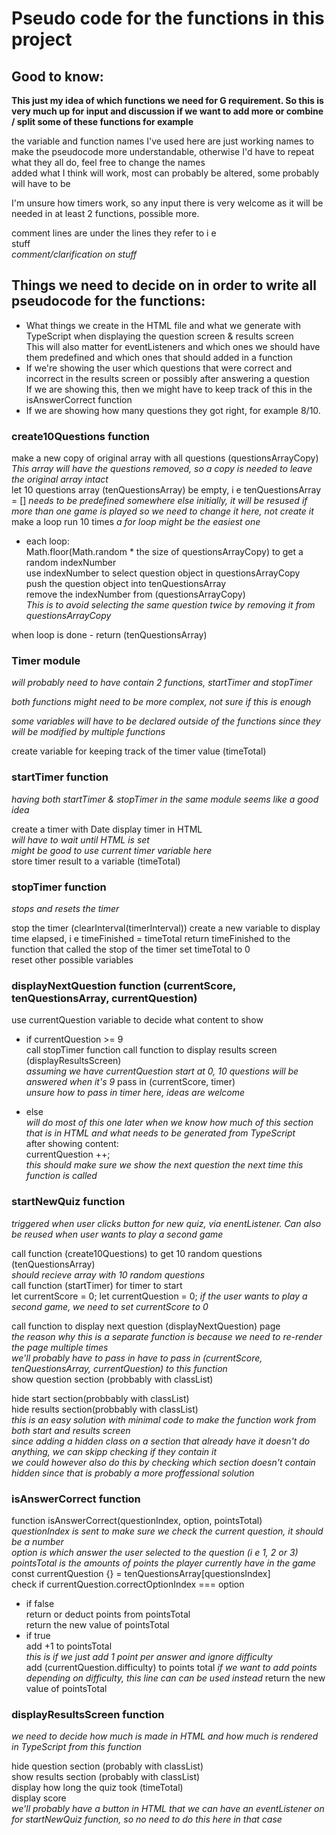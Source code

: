 # Pseudo code for the functions in this project

## Good to know:

**This just my idea of which functions we need for G requirement. So this is very much up for input and discussion if we want to add more or combine / split some of these functions for example**

the variable and function names I've used here are just working names to make the pseudocode more understandable, otherwise I'd have to repeat what they all do, feel free to change the names  
added what I think will work, most can probably be altered, some probably will have to be

I'm unsure how timers work, so any input there is very welcome as it will be needed in at least 2 functions, possible more.

comment lines are under the lines they refer to i e  
stuff  
_comment/clarification on stuff_

## Things we need to decide on in order to write all pseudocode for the functions:

- What things we create in the HTML file and what we generate with TypeScript when displaying the question screen & results screen  
  This will also matter for eventListeners and which ones we should have them predefined and which ones that should added in a function
- If we're showing the user which questions that were correct and incorrect in the results screen or possibly after answering a question  
  If we are showing this, then we might have to keep track of this in the isAnswerCorrect function
- If we are showing how many questions they got right, for example 8/10.

### create10Questions function

make a new copy of original array with all questions (questionsArrayCopy)  
_This array will have the questions removed, so a copy is needed to leave the original array intact_  
let 10 questions array (tenQuestionsArray) be empty, i e tenQuestionsArray = []
_needs to be predefined somewhere else initially, it will be resused if more than one game is played so we need to change it here, not create it_  
make a loop run 10 times
_a for loop might be the easiest one_

- each loop:  
   Math.floor(Math.random \* the size of questionsArrayCopy) to get a random indexNumber  
   use indexNumber to select question object in questionsArrayCopy  
   push the question object into tenQuestionsArray  
   remove the indexNumber from (questionsArrayCopy)  
  _This is to avoid selecting the same question twice by removing it from questionsArrayCopy_

when loop is done - return (tenQuestionsArray)

### Timer module

_will probably need to have contain 2 functions, startTimer and stopTimer_

_both functions might need to be more complex, not sure if this is enough_

_some variables will have to be declared outside of the functions since they will be modified by multiple functions_

create variable for keeping track of the timer value (timeTotal)

### startTimer function

_having both startTimer & stopTimer in the same module seems like a good idea_

create a timer with Date
display timer in HTML  
_will have to wait until HTML is set_  
_might be good to use current timer variable here_  
store timer result to a variable (timeTotal)

### stopTimer function

_stops and resets the timer_

stop the timer (clearInterval(timerInterval))
create a new variable to display time elapsed, i e timeFinished = timeTotal
return timeFinished to the function that called the stop of the timer
set timeTotal to 0  
reset other possible variables

### displayNextQuestion function (currentScore, tenQuestionsArray, currentQuestion)

use currentQuestion variable to decide what content to show

- if currentQuestion >= 9  
  call stopTimer function
  call function to display results screen (displayResultsScreen)  
  _assuming we have currentQuestion start at 0, 10 questions will be answered when it's 9_
  pass in (currentScore, timer)  
  _unsure how to pass in timer here, ideas are welcome_

- else  
  _will do most of this one later when we know how much of this section that is in HTML and what needs to be generated from TypeScript_  
  after showing content:  
  currentQuestion ++;  
  _this should make sure we show the next question the next time this function is called_

### startNewQuiz function

_triggered when user clicks button for new quiz, via enentListener. Can also be reused when user wants to play a second game_

call function (create10Questions) to get 10 random questions (tenQuestionsArray)  
_should recieve array with 10 random questions_  
call function (startTimer) for timer to start  
let currentScore = 0;
let currentQuestion = 0;
_if the user wants to play a second game, we need to set currentScore to 0_

call function to display next question (displayNextQuestion) page  
_the reason why this is a separate function is because we need to re-render the page multiple times_  
_we'll probably have to pass in have to pass in (currentScore, tenQuestionsArray, currentQuestion) to this function_  
show question section (probbably with classList)

hide start section(probbably with classList)  
hide results section(probbably with classList)  
_this is an easy solution with minimal code to make the function work from both start and results screen_  
_since adding a hidden class on a section that already have it doesn't do anything, we can skipp checking if they contain it_  
_we could however also do this by checking which section doesn't contain hidden since that is probably a more proffessional solution_

### isAnswerCorrect function

function isAnswerCorrect(questionIndex, option, pointsTotal)  
_questionIndex is sent to make sure we check the current question, it should be a number_  
_option is which answer the user selected to the question (i e 1, 2 or 3)_  
_pointsTotal is the amounts of points the player currently have in the game_
const currentQuestion {} = tenQuestionsArray[questionsIndex]  
check if currentQuestion.correctOptionIndex === option

- if false  
  return or deduct points from pointsTotal  
  return the new value of pointsTotal
- if true  
  add +1 to pointsTotal  
  _this is if we just add 1 point per answer and ignore difficulty_  
  add (currentQuestion.difficulty) to points total
  _if we want to add points depending on difficulty, this line can can be used instead_
  return the new value of pointsTotal

### displayResultsScreen function

_we need to decide how much is made in HTML and how much is rendered in TypeScript from this function_

hide question section (probably with classList)  
show results section (probably with classList)  
display how long the quiz took (timeTotal)  
display score  
_we'll probably have a button in HTML that we can have an eventListener on for startNewQuiz function, so no need to do this here in that case_
